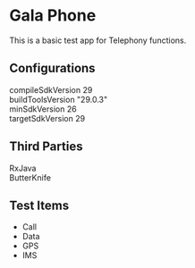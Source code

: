 # Gala Phone  
This is a basic test app for Telephony functions.  
  
## Configurations  
compileSdkVersion 29  
buildToolsVersion "29.0.3"  
minSdkVersion 26  
targetSdkVersion 29  
  
## Third Parties  
RxJava  
ButterKnife  
  
## Test Items  
- Call  
- Data  
- GPS  
- IMS  